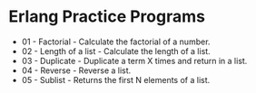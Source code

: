 # Erlang Practice Programs

* 01 - Factorial - Calculate the factorial of a number.
* 02 - Length of a list - Calculate the length of a list.
* 03 - Duplicate - Duplicate a term X times and return in a list.
* 04 - Reverse - Reverse a list.
* 05 - Sublist - Returns the first N elements of a list.